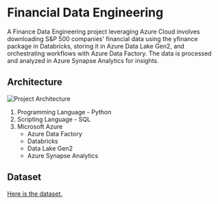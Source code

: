 # Financial Data Engineering
A Finance Data Engineering project leveraging Azure Cloud involves downloading S&P 500 companies' financial data using the yfinance package in Databricks, 
storing it in Azure Data Lake Gen2, and orchestrating workflows with Azure Data Factory. The data is processed and analyzed in Azure Synapse Analytics for insights.

## Architecture
![Project Architecture](AzureDataEngineer_FinancialData/Data%20Architecture.jpeg)
1. Programming Language - Python
2. Scripting Language - SQL
3. Microsoft Azure
   - Azure Data Factory
   - Databricks
   - Data Lake Gen2
   - Azure Synapse Analytics
     





## Dataset
[Here is the dataset.](https://github.com/polyecskoeva/AzureDataEngineer_FinancialData/tree/main/Data_Raw)
